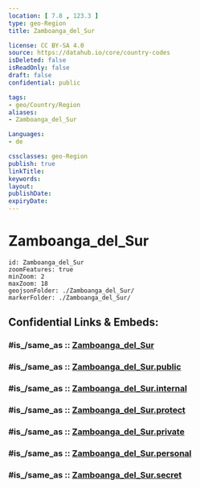 ```yaml
---
location: [ 7.8 , 123.3 ] 
type: geo-Region
title: Zamboanga_del_Sur

license: CC BY-SA 4.0
source: https://datahub.io/core/country-codes
isDeleted: false
isReadOnly: false
draft: false
confidential: public

tags:
- geo/Country/Region
aliases:
- Zamboanga_del_Sur

Languages:
- de

cssclasses: geo-Region
publish: true
linkTitle: 
keywords: 
layout: 
publishDate: 
expiryDate: 
---
```


# Zamboanga_del_Sur

```leaflet
id: Zamboanga_del_Sur
zoomFeatures: true 
minZoom: 2 
maxZoom: 18
geojsonFolder: ./Zamboanga_del_Sur/
markerFolder: ./Zamboanga_del_Sur/
```


## Confidential Links & Embeds: 

### #is_/same_as :: [Zamboanga_del_Sur](/_Standards/Earth/Continent/Asia/Asia~South~East/Malay_Archipelago/Philippines/Regions~Philippines/Zamboanga_del_Sur.md) 

### #is_/same_as :: [Zamboanga_del_Sur.public](/_public/Earth/Continent/Asia/Asia~South~East/Malay_Archipelago/Philippines/Regions~Philippines/Zamboanga_del_Sur.public.md) 

### #is_/same_as :: [Zamboanga_del_Sur.internal](/_internal/Earth/Continent/Asia/Asia~South~East/Malay_Archipelago/Philippines/Regions~Philippines/Zamboanga_del_Sur.internal.md) 

### #is_/same_as :: [Zamboanga_del_Sur.protect](/_protect/Earth/Continent/Asia/Asia~South~East/Malay_Archipelago/Philippines/Regions~Philippines/Zamboanga_del_Sur.protect.md) 

### #is_/same_as :: [Zamboanga_del_Sur.private](/_private/Earth/Continent/Asia/Asia~South~East/Malay_Archipelago/Philippines/Regions~Philippines/Zamboanga_del_Sur.private.md) 

### #is_/same_as :: [Zamboanga_del_Sur.personal](/_personal/Earth/Continent/Asia/Asia~South~East/Malay_Archipelago/Philippines/Regions~Philippines/Zamboanga_del_Sur.personal.md) 

### #is_/same_as :: [Zamboanga_del_Sur.secret](/_secret/Earth/Continent/Asia/Asia~South~East/Malay_Archipelago/Philippines/Regions~Philippines/Zamboanga_del_Sur.secret.md)

